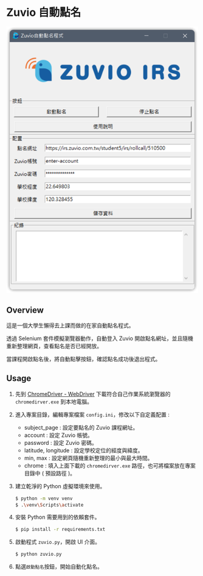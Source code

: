 # Zuvio 自動點名

![overview](static/overview.png)

## Overview

這是一個大學生懶得去上課而做的在家自動點名程式。

透過 Selenium 套件模擬瀏覽器動作，自動登入 Zuvio 開啟點名網址，並且隨機重新整理網頁，查看點名是否已經開放。

當課程開啟點名後，將自動點擊按鈕，確認點名成功後退出程式。

## Usage

1. 先到 [ChromeDriver - WebDriver](https://chromedriver.chromium.org/downloads) 下載符合自己作業系統瀏覽器的 `chromedirver.exe` 到本地電腦。
2. 進入專案目錄，編輯專案檔案 `config.ini`，修改以下自定義配置 :

    - subject_page : 設定要點名的 Zuvio 課程網址。
    - account : 設定 Zuvio 帳號。
    - password : 設定 Zuvio 密碼。
    - latitude, longitude : 設定學校定位的經度與緯度。
    - min, max : 設定網頁隨機重新整理的最小與最大時間。
    - chrome : 填入上面下載的 `chromedirver.exe` 路徑，也可將檔案放在專案目錄中 ( 預設路徑 )。
3. 建立乾淨的 Python 虛擬環境來使用。

    ```bash
    $ python -m venv venv
    $ .\venv\Scripts\activate
    ```

4. 安裝 Python 需要用到的依賴套件。

    ```bash
    $ pip install -r requirements.txt
    ```

5. 啟動程式 `zuvio.py`，開啟 UI 介面。

    ```bash
    $ python zuvio.py
    ```

6. 點選`啟動點名`按鈕，開始自動化點名。